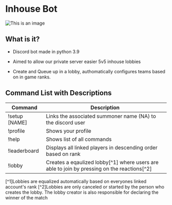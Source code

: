 # Inhouse Bot
![This is an image](https://i.imgur.com/aPHyJmo.png)

## What is it?
- Discord bot made in python 3.9

- Aimed to allow our private server easier 5v5 inhouse lobbies

- Create and Queue up in a lobby, authomatically configures teams based on in game ranks.

## Command List with Descriptions

| Command          | Description                                                                                |
| ---------------- | -------------------------------------------------------------------------------------------|
| !setup [NAME]    | Links the associated summoner name (NA) to the discord user                                |
| !profile         | Shows your profile                                                                         |
| !help            | Shows list of all commands                                                                 |
| !leaderboard     | Displays all linked players in descending order based on rank                              |
| !lobby           | Creates a eqaulized lobby[^1] where users are able to join by pressing on the reactions[^2]|

[^1]Lobbies are equalized automatically based on everyones linked account's rank
[^2]Lobbies are only canceled or started by the person who creates the lobby. The lobby creator is also responsible for declaring the winner of the match